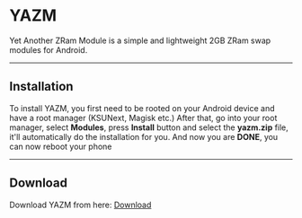 # YAZM
Yet Another ZRam Module is a simple and lightweight 2GB ZRam swap modules for Android.

---

## Installation
 To install YAZM, you first need to be rooted on your Android device and have a root manager (KSUNext, Magisk etc.) 
 After that, go into your root manager, select **Modules**, press **Install** button and select the **yazm.zip** file, it'll automatically do the installation for you.
 And now you are **DONE**, you can now reboot your phone

---

## Download
Download YAZM from here: [Download]([https://github.com/jliemannn/YAZM](https://github.com/jliemannn/YAZM/releases/tag/module))
